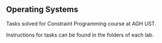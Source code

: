 ## Operating Systems

Tasks solved for Constraint Programming course at AGH UST.

Instructions for tasks can be found in the folders of each lab.